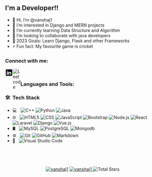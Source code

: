 ## I'm a Developer!!

- 👋 Hi, I’m @vanshaj1
- 👀 I’m interested in Django and MERN projects
- 🌱 I’m currently learning Data Structure and Algorithm 
- 👯 I’m looking to collaborate with java developers
- 🥅 2023 Goals: Learn Django, Flask and other Frameworks
- ⚡ Fun fact: My favourite game is cricket

### Connect with me:

[<img align="left" alt="LinkedIn" width="25px" src="https://github.com/simple-icons/simple-icons/blob/develop/icons/linkedin.svg" />](https://www.linkedin.com/in/vanshaj-sharma-a97503194/)
[<img align="left" alt="Leetcode" width="25px" src="https://github.com/simple-icons/simple-icons/blob/develop/icons/leetcode.svg" />](https://leetcode.com/vanshaj_0612/)
<br>

### Languages and Tools:

<h3> 🛠 &nbsp;Tech Stack</h3>

- 💻 &nbsp;
  ![C++](https://img.shields.io/badge/-C++-333333?style=flat&logo=C%2B%2B&logoColor=00599C)
  ![Python](https://img.shields.io/badge/-Python-333333?style=flat&logo=python)
  ![Java](https://img.shields.io/badge/-Java-333333?style=flat&logo=Java&logoColor=007396)
- 🌐 &nbsp;
  ![HTML5](https://img.shields.io/badge/-HTML5-333333?style=flat&logo=HTML5)
  ![CSS](https://img.shields.io/badge/-CSS-333333?style=flat&logo=CSS3&logoColor=1572B6)
  ![JavaScript](https://img.shields.io/badge/-JavaScript-333333?style=flat&logo=javascript)
  ![Bootstrap](https://img.shields.io/badge/-Bootstrap-333333?style=flat&logo=bootstrap&logoColor=563D7C)
  ![Node.js](https://img.shields.io/badge/-Node.js-333333?style=flat&logo=node.js)
  ![React](https://img.shields.io/badge/-React-333333?style=flat&logo=react)
  ![Laravel](https://img.shields.io/badge/-Laravel-333333?style=flat&logo=laravel)
  ![Django](https://img.shields.io/badge/-Django-333333?style=flat&logo=django)
  ![Vue.js](https://img.shields.io/badge/-vue.js-333333?style=flat&logo=vue.js)
  <!---![Rails](https://img.shields.io/badge/-Rails-333333?style=flat&logo=ruby)--->
- 🛢 &nbsp;
  ![MySQL](https://img.shields.io/badge/-MySQL-333333?style=flat&logo=mysql)
  ![PostgreSQL](https://img.shields.io/badge/-PostgreSQL-333333?style=flat&logo=postgresql)
  ![Mongodb](https://img.shields.io/badge/-Mongodb-333333?style=flat&logo=mongodb)
- ⚙️ &nbsp;
  ![Git](https://img.shields.io/badge/-Git-333333?style=flat&logo=git)
  ![GitHub](https://img.shields.io/badge/-GitHub-333333?style=flat&logo=github)
  ![Markdown](https://img.shields.io/badge/-Markdown-333333?style=flat&logo=markdown)
- 🔧 &nbsp;
  ![Visual Studio Code](https://img.shields.io/badge/-Visual%20Studio%20Code-333333?style=flat&logo=visual-studio-code&logoColor=007ACC)

<br/>
<p align="center">
<!-- <img src="https://github-readme-stats.vercel.app/api?username=vanshaj1&&show_icons=true&title_color=ffffff&icon_color=bb2acf&text_color=daf7dc&bg_color=151515"> -->
</p>
<br/>
<p align="center"> 
	<a href="https://github.com/vanshaj1"><img src="https://komarev.com/ghpvc/?username=vanshaj1" alt="vanshaj1"/></a>
	<a href="https://github.com/vanshaj1?tab=repositories"><img src="https://badges.pufler.dev/repos/vanshaj1" alt="vanshaj1" /> </a>
	<img src="https://img.shields.io/github/stars/vanshaj1?label=Stars" alt="Total Stars">
</p>

<!---
vanshaj1/vanshaj1 is a ✨ special ✨ repository because its `README.md` (this file) appears on your GitHub profile.
You can click the Preview link to take a look at your changes.
--->
